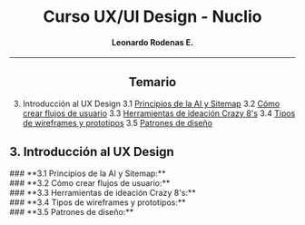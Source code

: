 <center>

# **Curso UX/UI Design - Nuclio**
#### Leonardo Rodenas E.
</center>

---

<center>

## **Temario**

</center>

3. Introducción al UX Design
    3.1 [Principios de la AI y Sitemap](#id1)
    3.2 [Cómo crear flujos de usuario](#id2)
    3.3 [Herramientas de ideación Crazy 8's](#id3)
    3.4 [Tipos de wireframes y prototipos](#id4)
    3.5 [Patrones de diseño](#id5)

## **3. Introducción al UX Design**

<div id='id1'>
### **3.1 Principios de la AI y Sitemap:**<a name="id1"></a>



<div id='id2'>
### **3.2 Cómo crear flujos de usuario:**<a name="id2"></a>



<div id='id3'>
### **3.3 Herramientas de ideación Crazy 8's:**<a name="id3"></a>



<div id='id4'>
### **3.4 Tipos de wireframes y prototipos:**<a name="id4"></a>



<div id='id5'>
### **3.5 Patrones de diseño:**<a name="id5"></a>